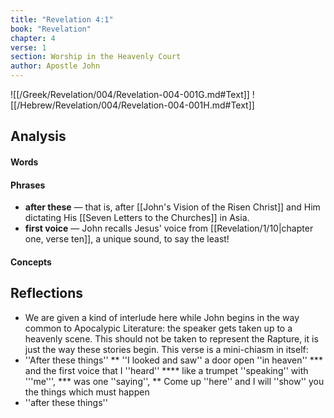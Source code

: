 ```yaml
---
title: "Revelation 4:1"
book: "Revelation"
chapter: 4
verse: 1
section: Worship in the Heavenly Court
author: Apostle John
---
```

![[/Greek/Revelation/004/Revelation-004-001G.md#Text]]
![[/Hebrew/Revelation/004/Revelation-004-001H.md#Text]]

## Analysis

#### Words

#### Phrases
- **after these** — that is, after [[John's Vision of the Risen Christ]] and Him dictating His [[Seven Letters to the Churches]] in Asia.
- **first voice** — John recalls Jesus' voice from [[Revelation/1/10|chapter one, verse ten]], a unique sound, to say the least!

#### Concepts

## Reflections

* We are given a kind of interlude here while John begins in the way common to Apocalypic Literature: the speaker gets taken up to a heavenly scene.  This should not be taken to represent the Rapture, it is just the way these stories begin.
This verse is a mini-chiasm in itself:
* ''After these things''
** ''I looked and saw''  a door open ''in heaven''
*** and the first voice that I ''heard''
**** like a trumpet ''speaking'' with '''me''', 
*** was one ''saying'', 
** Come up ''here'' and I will ''show'' you the things which must happen 
* ''after these things''
